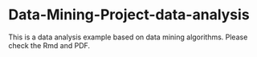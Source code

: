 # Data-Mining-Project-data-analysis
This is a data analysis example based on data mining algorithms. Please check the Rmd and PDF.

